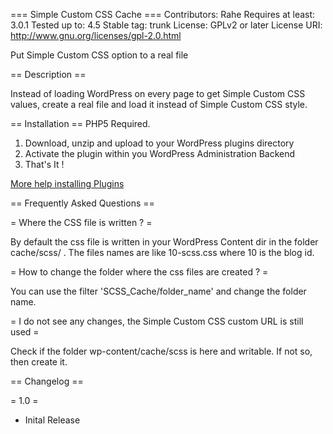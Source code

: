 === Simple Custom CSS Cache ===
Contributors: Rahe
Requires at least: 3.0.1
Tested up to: 4.5
Stable tag: trunk
License: GPLv2 or later
License URI: http://www.gnu.org/licenses/gpl-2.0.html

Put Simple Custom CSS option to a real file

== Description ==

Instead of loading WordPress on every page to get Simple Custom CSS values, create a real file and load it instead of
Simple Custom CSS style.

== Installation ==
PHP5 Required.

1.  Download, unzip and upload to your WordPress plugins directory
2.  Activate the plugin within you WordPress Administration Backend
3. That's It !

[More help installing Plugins](http://codex.wordpress.org/Managing_Plugins#Installing_Plugins "WordPress Codex: Installing Plugins")

== Frequently Asked Questions ==

= Where the CSS file is written ? =

By default the css file is written in your WordPress Content dir in the folder cache/scss/ .
The files names are like 10-scss.css where 10 is the blog id.

= How to change the folder where the css files are created ? =

You can use the filter 'SCSS_Cache/folder_name' and change the folder name.

= I do not see any changes, the Simple Custom CSS custom URL is still used =

Check if the folder wp-content/cache/scss is here and writable. If not so, then create it.

== Changelog ==

= 1.0 =
* Inital Release